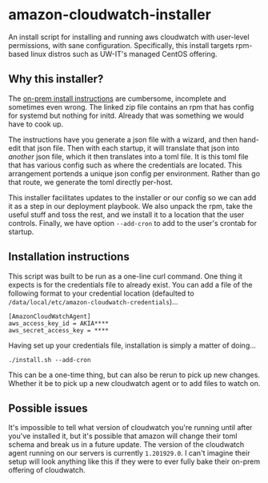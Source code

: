 # amazon-cloudwatch-installer

An install script for installing and running aws cloudwatch with user-level permissions, with sane configuration. Specifically, this install targets rpm-based linux distros such as UW-IT's managed CentOS offering.

## Why this installer?

The [on-prem install instructions](https://docs.aws.amazon.com/AmazonCloudWatch/latest/monitoring/install-CloudWatch-Agent-on-first-onprem.html) are cumbersome, incomplete and sometimes even wrong. The linked zip file contains an rpm that has config for systemd but nothing for initd. Already that was something we would have to cook up.

The instructions have you generate a json file with a wizard, and then hand-edit that json file. Then with each startup, it will translate that json into _another_ json file, which it then translates into a toml file. It is this toml file that has various config such as where the credentials are located. This arrangement portends a unique json config per environment. Rather than go that route, we generate the toml directly per-host.

This installer facilitates updates to the installer or our config so we can add it as a step in our deployment playbook. We also unpack the rpm, take the useful stuff and toss the rest, and we install it to a location that the user controls. Finally, we have option `--add-cron` to add to the user's crontab for startup.

## Installation instructions

This script was built to be run as a one-line curl command. One thing it expects is for the credentials file to already exist. You can add a file of the following format to your credential location (defaulted to `/data/local/etc/amazon-cloudwatch-credentials`)...
```
[AmazonCloudWatchAgent]
aws_access_key_id = AKIA****
aws_secret_access_key = ****
```

Having set up your credentials file, installation is simply a matter of doing...
```
./install.sh --add-cron
```

This can be a one-time thing, but can also be rerun to pick up new changes. Whether it be to pick up a new cloudwatch agent or to add files to watch on.

## Possible issues

It's impossible to tell what version of cloudwatch you're running until after you've installed it, but it's possible that amazon will change their toml schema and break us in a future update. The version of the cloudwatch agent running on our servers is currently `1.201929.0`. I can't imagine their setup will look anything like this if they were to ever fully bake their on-prem offering of cloudwatch.